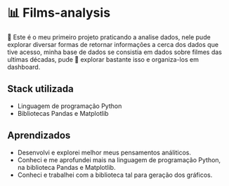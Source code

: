 # :bar_chart: Films-analysis
🔹  Este é o meu primeiro projeto praticando a analise dados, nele pude explorar diversar formas de retornar informações a cerca dos dados que tive acesso, minha base de dados se consistia em dados sobre filmes das ultimas décadas, pude 
🔹  explorar bastante isso e organiza-los em dashboard. 

## Stack utilizada
 - Linguagem de programação Python
 - Bibliotecas Pandas e Matplotlib

## Aprendizados
 - Desenvolvi e explorei melhor meus pensamentos análiticos.
 - Conheci e me aprofundei mais na linguagem de programação Python, na biblioteca Pandas e Matplotlib.
 - Conheci e trabalhei com a biblioteca tal para geração dos gráficos.
